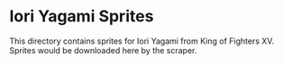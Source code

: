# Iori Yagami Sprites

This directory contains sprites for Iori Yagami from King of Fighters XV.
Sprites would be downloaded here by the scraper.
